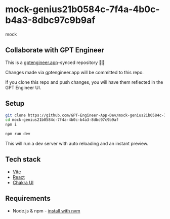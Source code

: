 # mock-genius21b0584c-7f4a-4b0c-b4a3-8dbc97c9b9af

mock

## Collaborate with GPT Engineer

This is a [gptengineer.app](https://gptengineer.app)-synced repository 🌟🤖

Changes made via gptengineer.app will be committed to this repo.

If you clone this repo and push changes, you will have them reflected in the GPT Engineer UI.

## Setup

```sh
git clone https://github.com/GPT-Engineer-App-Dev/mock-genius21b0584c-7f4a-4b0c-b4a3-8dbc97c9b9af.git
cd mock-genius21b0584c-7f4a-4b0c-b4a3-8dbc97c9b9af
npm i
```

```sh
npm run dev
```

This will run a dev server with auto reloading and an instant preview.

## Tech stack

- [Vite](https://vitejs.dev/)
- [React](https://react.dev/)
- [Chakra UI](https://chakra-ui.com/)

## Requirements

- Node.js & npm - [install with nvm](https://github.com/nvm-sh/nvm#installing-and-updating)
